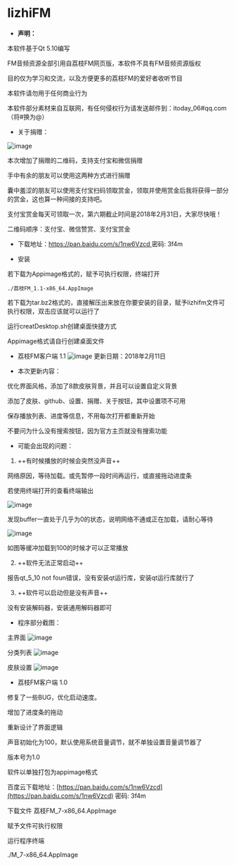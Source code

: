 # lizhiFM

- **声明：**

本软件基于Qt 5.10编写

FM音频资源全部引用自荔枝FM网页版，本软件不具有FM音频资源版权

目的仅为学习和交流，以及方便更多的荔枝FM的爱好者收听节目

本软件请勿用于任何商业行为

本软件部分素材来自互联网，有任何侵权行为请发送邮件到：itoday_06#qq.com （将#换为@）

- 关于捐赠：

![image](https://github.com/gcmwhite/lizhiFM/blob/master/printscreen/2018-02-12%2013-34-41%E5%B1%8F%E5%B9%95%E6%88%AA%E5%9B%BE.png)

本次增加了捐赠的二维码，支持支付宝和微信捐赠

手中有余的朋友可以使用这两种方式进行捐赠

囊中羞涩的朋友可以使用支付宝扫码领取赏金，领取并使用赏金后我将获得一部分的赏金，这也算一种间接的支持吧。

支付宝赏金每天可领取一次，第六期截止时间是2018年2月31日，大家尽快哦！

二维码顺序：支付宝、微信赞赏、支付宝赏金

- 下载地址：[https://pan.baidu.com/s/1nw6Vzcd ](https://pan.baidu.com/s/1nw6Vzcd )密码: 3f4m

- 安装

若下载为Appimage格式的，赋予可执行权限，终端打开

```
./荔枝FM_1.1-x86_64.AppImage
```

若下载为tar.bz2格式的，直接解压出来放在你要安装的目录，赋予lizhifm文件可执行权限，双击应该就可以运行了

运行creatDesktop.sh创建桌面快捷方式

Appimage格式请自行创建桌面文件



- 荔枝FM客户端 1.1
![image](https://github.com/gcmwhite/lizhiFM/blob/master/printscreen/2018-02-12%2013-33-33%E5%B1%8F%E5%B9%95%E6%88%AA%E5%9B%BE.png)
更新日期：2018年2月11日

- 本次更新内容：

优化界面风格，添加了8款皮肤背景，并且可以设置自定义背景

添加了皮肤、github、设置、捐赠、关于按钮，其中设置项不可用

保存播放列表、进度等信息，不用每次打开都重新开始

不要问为什么没有搜索按钮，因为官方主页就没有搜索功能

- 可能会出现的问题：
1. ++有时候播放的时候会突然没声音++

网络原因，等待加载。或先暂停一段时间再运行，或直接拖动进度条

若使用终端打开的查看终端输出

![image](https://github.com/gcmwhite/lizhiFM/blob/master/printscreen/2018-02-12%2013-23-56%E5%B1%8F%E5%B9%95%E6%88%AA%E5%9B%BE.png)

发现buffer一直处于几乎为0的状态，说明网络不通或正在加载，请耐心等待

![image](https://github.com/gcmwhite/lizhiFM/blob/master/printscreen/2018-02-12%2013-24-22%E5%B1%8F%E5%B9%95%E6%88%AA%E5%9B%BE.png)

如图等缓冲加载到100的时候才可以正常播放

2. ++软件无法正常启动++

报告qt_5_10 not foun错误，没有安装qt运行库，安装qt运行库就行了

3. ++软件可以启动但是没有声音++

没有安装解码器，安装通用解码器即可

- 程序部分截图：

主界面
![image](https://github.com/gcmwhite/lizhiFM/blob/master/printscreen/2018-02-12%2013-33-33%E5%B1%8F%E5%B9%95%E6%88%AA%E5%9B%BE.png)

分类列表
![image](https://github.com/gcmwhite/lizhiFM/blob/master/printscreen/2018-02-12%2013-33-44%E5%B1%8F%E5%B9%95%E6%88%AA%E5%9B%BE.png)

皮肤设置
![image](https://github.com/gcmwhite/lizhiFM/blob/master/printscreen/2018-02-12%2013-33-59%E5%B1%8F%E5%B9%95%E6%88%AA%E5%9B%BE.png)


- 荔枝FM客户端 1.0

修复了一些BUG，优化启动速度。

增加了进度条的拖动

重新设计了界面逻辑

声音初始化为100，默认使用系统音量调节，就不单独设置音量调节器了

版本号为1.0

软件以单独打包为appimage格式

百度云下载地址：[https://pan.baidu.com/s/1nw6Vzcd](https://pan.baidu.com/s/1nw6Vzcd) 密码: 3f4m

下载文件 荔枝FM_7-x86_64.AppImage

赋予文件可执行权限

运行程序终端

./M_7-x86_64.AppImage



